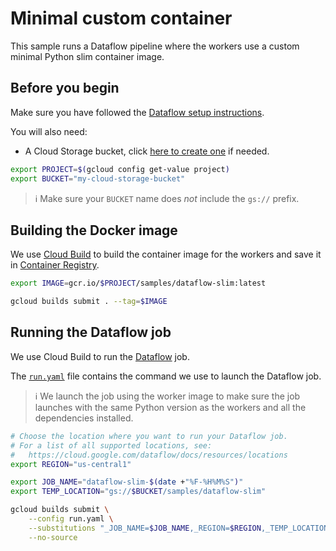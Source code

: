 # Minimal custom container

This sample runs a Dataflow pipeline where the workers use a custom minimal Python slim container image.

## Before you begin

Make sure you have followed the
[Dataflow setup instructions](../../README.md).

You will also need:
* A Cloud Storage bucket, click [here to create one](https://console.cloud.google.com/storage/create-bucket) if needed.

```sh
export PROJECT=$(gcloud config get-value project)
export BUCKET="my-cloud-storage-bucket"
```

> ℹ️ Make sure your `BUCKET` name does _not_ include the `gs://` prefix.

## Building the Docker image

We use
[Cloud Build](https://cloud.google.com/build)
to build the container image for the workers and save it in
[Container Registry](https://cloud.google.com/container-registry/).

```sh
export IMAGE=gcr.io/$PROJECT/samples/dataflow-slim:latest

gcloud builds submit . --tag=$IMAGE
```

## Running the Dataflow job

We use Cloud Build to run the [Dataflow](https://cloud.google.com/dataflow) job.

The [`run.yaml`](run.yaml) file contains the command we use to launch the Dataflow job.

> ℹ️ We launch the job using the worker image to make sure the job launches
> with the same Python version as the workers and all the dependencies installed.

```sh
# Choose the location where you want to run your Dataflow job.
# For a list of all supported locations, see:
#   https://cloud.google.com/dataflow/docs/resources/locations
export REGION="us-central1"

export JOB_NAME="dataflow-slim-$(date +"%F-%H%M%S")"
export TEMP_LOCATION="gs://$BUCKET/samples/dataflow-slim"

gcloud builds submit \
    --config run.yaml \
    --substitutions "_JOB_NAME=$JOB_NAME,_REGION=$REGION,_TEMP_LOCATION=$TEMP_LOCATION" \
    --no-source
```
